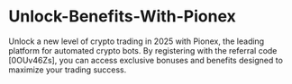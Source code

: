 # Unlock-Benefits-With-Pionex
Unlock a new level of crypto trading in 2025 with Pionex, the leading platform for automated crypto bots. By registering with the referral code [0OUv46Zs], you can access exclusive bonuses and benefits designed to maximize your trading success.
